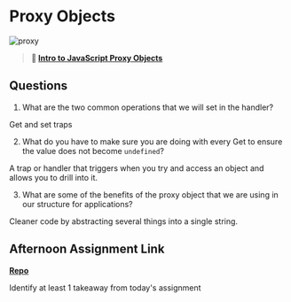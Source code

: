 # Proxy Objects

![proxy](https://bcw.blob.core.windows.net/public/img/journals/5120113092091727)

> **📖 [Intro to JavaScript Proxy Objects](https://codeworksacademy.com/fs-student-guide/resources/wk3/03-Proxies)**

## Questions

1. What are the two common operations that we will set in the handler?

Get and set traps

2. What do you have to make sure you are doing with every Get to ensure the value does not become `undefined`?

A trap or handler that triggers when you try and access an object and allows you to drill into it.

3. What are some of the benefits of the proxy object that we are using in our structure for applications?

Cleaner code by abstracting several things into a single string.

## Afternoon Assignment Link

**[Repo](https://andrewlarue.github.io/summer22-gregslistMVC/)**

Identify at least 1 takeaway from today's assignment
